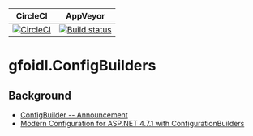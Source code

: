 | CircleCI | AppVeyor |  
| -- | -- |  
| [![CircleCI](https://circleci.com/gh/gfoidl/ConfigBuilders/tree/master.svg?style=svg)](https://circleci.com/gh/gfoidl/ConfigBuilders/tree/master) | [![Build status](https://ci.appveyor.com/api/projects/status/5qu59wqktmxgvfsd/branch/master?svg=true)](https://ci.appveyor.com/project/GntherFoidl/configbuilders/branch/master) |  

# gfoidl.ConfigBuilders

## Background

* [ConfigBuilder -- Announcement](https://blogs.msdn.microsoft.com/dotnet/2017/10/17/announcing-the-net-framework-4-7-1/?wt.mc_id=azure-blog-antchu)  
* [Modern Configuration for ASP.NET 4.7.1 with ConfigurationBuilders](https://www.codeproject.com/Articles/1216422/Modern-Configuration-for-ASP-NET-with-Configuratio)
